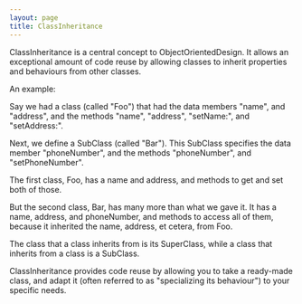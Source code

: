 ```yaml
---
layout: page
title: ClassInheritance
---
```




ClassInheritance is a central concept to ObjectOrientedDesign. It allows an exceptional amount of code reuse by allowing classes to inherit properties and behaviours from other classes.

An example:

Say we had a class (called "Foo") that had the data members "name", and "address", and the methods "name", "address", "setName:", and "setAddress:".

Next, we define a SubClass (called "Bar"). This SubClass specifies the data member "phoneNumber", and the methods "phoneNumber", and "setPhoneNumber".

The first class, Foo, has a name and address, and methods to get and set both of those.

But the second class, Bar, has many more than what we gave it. It has a name, address, and phoneNumber, and methods to access all of them, because it inherited the name, address, et cetera, from Foo.

The class that a class inherits from is its SuperClass, while a class that inherits from a class is a SubClass.

ClassInheritance provides code reuse by allowing you to take a ready-made class, and adapt it (often referred to as "specializing its behaviour") to your specific needs.

